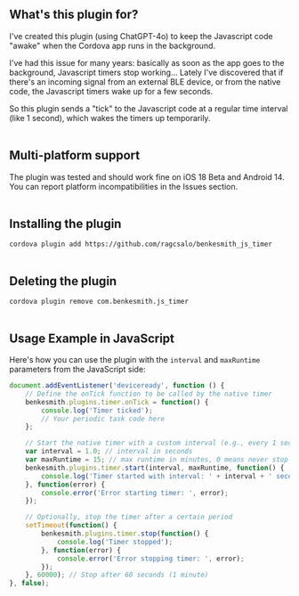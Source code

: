 ## What's this plugin for?

I've created this plugin (using ChatGPT-4o) to keep the Javascript code "awake" when the Cordova app runs in the background.

I've had this issue for many years: basically as soon as the app goes to the background, Javascript timers stop working... Lately I've discovered that if there's an incoming signal from an external BLE device, or from the native code, the Javascript timers wake up for a few seconds.

So this plugin sends a "tick" to the Javascript code at a regular time interval (like 1 second), which wakes the timers up temporarily.
<br><br>

## Multi-platform support
The plugin was tested and should work fine on iOS 18 Beta and Android 14.
You can report platform incompatibilities in the Issues section.
<br><br>

## Installing the plugin

`cordova plugin add https://github.com/ragcsalo/benkesmith_js_timer`
<br><br>

## Deleting the plugin

`cordova plugin remove com.benkesmith.js_timer`
<br><br>

## Usage Example in JavaScript

Here's how you can use the plugin with the `interval` and `maxRuntime` parameters from the JavaScript side:

```javascript
document.addEventListener('deviceready', function () {
    // Define the onTick function to be called by the native timer
    benkesmith.plugins.timer.onTick = function() {
        console.log('Timer ticked');
        // Your periodic task code here
    };

    // Start the native timer with a custom interval (e.g., every 1 seconds) and max runtime (e.g., 15 minutes)
    var interval = 1.0; // interval in seconds
    var maxRuntime = 15; // max runtime in minutes, 0 means never stop
    benkesmith.plugins.timer.start(interval, maxRuntime, function() {
        console.log('Timer started with interval: ' + interval + ' seconds and max runtime: ' + maxRuntime + ' minutes');
    }, function(error) {
        console.error('Error starting timer: ', error);
    });

    // Optionally, stop the timer after a certain period
    setTimeout(function() {
        benkesmith.plugins.timer.stop(function() {
            console.log('Timer stopped');
        }, function(error) {
            console.error('Error stopping timer: ', error);
        });
    }, 60000); // Stop after 60 seconds (1 minute)
}, false);
```
